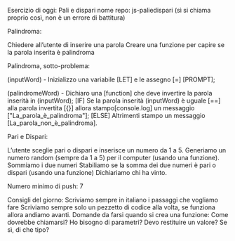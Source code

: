 Esercizio di oggi: Pali e dispari
nome repo: js-paliedispari (sì si chiama proprio così, non è un errore di battitura)

Palindroma:

Chiedere all’utente di inserire una parola Creare una funzione per capire se la parola inserita è palindroma

Palindroma, sotto-problema:

(inputWord) - Inizializzo una variabile [LET] e le assegno [=] [PROMPT];

(palindromeWord) - Dichiaro una [function] che deve invertire la parola inserità in (inputWord); [IF] Se la parola inserità (inputWord) è uguale [==] alla parola invertita [{}] allora stampo[console.log] un messaggio ["La_parola_è_palindroma"]; [ELSE] Altrimenti stampo un messaggio [La_parola_non_è_palindroma].

Pari e Dispari:

L’utente sceglie pari o dispari e inserisce un numero da 1 a 5. Generiamo un numero random (sempre da 1 a 5) per il computer (usando una funzione). Sommiamo i due numeri Stabiliamo se la somma dei due numeri è pari o dispari (usando una funzione) Dichiariamo chi ha vinto.

Numero minimo di push: 7

Consigli del giorno:
Scriviamo sempre in italiano i passaggi che vogliamo fare
Scriviamo sempre solo un pezzetto di codice alla volta, se funziona allora andiamo avanti.
Domande da farsi quando si crea una funzione:
Come dovrebbe chiamarsi?
Ho bisogno di parametri?
Devo restituire un valore?
Se sì, di che tipo?